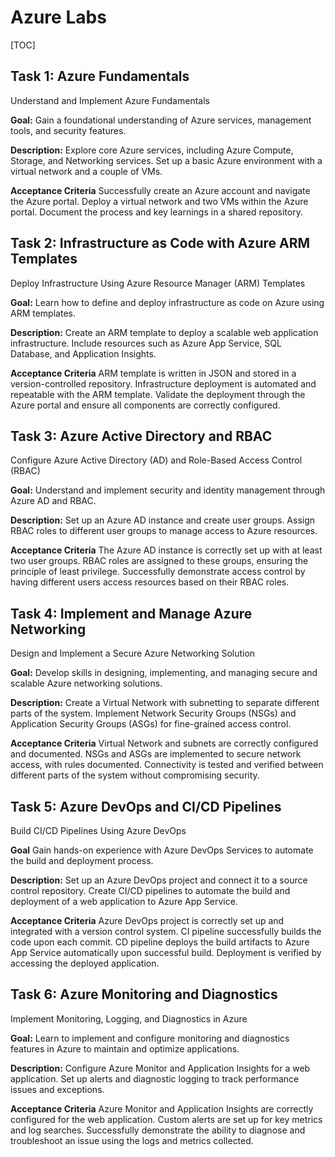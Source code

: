 # Azure Labs

[TOC]

## Task 1: Azure Fundamentals

Understand and Implement Azure Fundamentals

**Goal:** Gain a foundational understanding of Azure services, management tools, and security features.

**Description:** Explore core Azure services, including Azure Compute, Storage, and Networking services.
Set up a basic Azure environment with a virtual network and a couple of VMs.

**Acceptance Criteria** Successfully create an Azure account and navigate the Azure portal.
Deploy a virtual network and two VMs within the Azure portal.
Document the process and key learnings in a shared repository.

## Task 2: Infrastructure as Code with Azure ARM Templates

Deploy Infrastructure Using Azure Resource Manager (ARM) Templates

**Goal:** Learn how to define and deploy infrastructure as code on Azure using ARM templates.

**Description:** Create an ARM template to deploy a scalable web application infrastructure.
Include resources such as Azure App Service, SQL Database, and Application Insights.

**Acceptance Criteria** ARM template is written in JSON and stored in a version-controlled repository.
Infrastructure deployment is automated and repeatable with the ARM template.
Validate the deployment through the Azure portal and ensure all components are correctly configured.

## Task 3: Azure Active Directory and RBAC

Configure Azure Active Directory (AD) and Role-Based Access Control (RBAC)

**Goal:** Understand and implement security and identity management through Azure AD and RBAC.

**Description:** Set up an Azure AD instance and create user groups.
Assign RBAC roles to different user groups to manage access to Azure resources.

**Acceptance Criteria** The Azure AD instance is correctly set up with at least two user groups.
RBAC roles are assigned to these groups, ensuring the principle of least privilege.
Successfully demonstrate access control by having different users access resources based on their RBAC roles.

## Task 4: Implement and Manage Azure Networking

Design and Implement a Secure Azure Networking Solution

**Goal:** Develop skills in designing, implementing, and managing secure and scalable Azure networking solutions.

**Description:** Create a Virtual Network with subnetting to separate different parts of the system.
Implement Network Security Groups (NSGs) and Application Security Groups (ASGs) for fine-grained access control.

**Acceptance Criteria** Virtual Network and subnets are correctly configured and documented.
NSGs and ASGs are implemented to secure network access, with rules documented.
Connectivity is tested and verified between different parts of the system without compromising security.

## Task 5: Azure DevOps and CI/CD Pipelines

Build CI/CD Pipelines Using Azure DevOps

**Goal** Gain hands-on experience with Azure DevOps Services to automate the build and deployment process.

**Description:** Set up an Azure DevOps project and connect it to a source control repository.
Create CI/CD pipelines to automate the build and deployment of a web application to Azure App Service.

**Acceptance Criteria** Azure DevOps project is correctly set up and integrated with a version control system.
CI pipeline successfully builds the code upon each commit.
CD pipeline deploys the build artifacts to Azure App Service automatically upon successful build.
Deployment is verified by accessing the deployed application.

## Task 6: Azure Monitoring and Diagnostics

Implement Monitoring, Logging, and Diagnostics in Azure

**Goal:** Learn to implement and configure monitoring and diagnostics features in Azure to maintain and optimize applications.

**Description:** Configure Azure Monitor and Application Insights for a web application.
Set up alerts and diagnostic logging to track performance issues and exceptions.

**Acceptance Criteria** Azure Monitor and Application Insights are correctly configured for the web application.
Custom alerts are set up for key metrics and log searches.
Successfully demonstrate the ability to diagnose and troubleshoot an issue using the logs and metrics collected.
